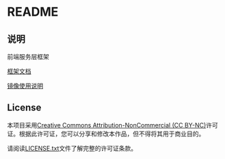 # README

## 说明

前端服务层框架

[框架文档](https://code.aliyun.com/marmot-cn/docs)

[镜像使用说明](https://code.aliyun.com/qxy-cloud/docs/blob/master/qxy/qxy-ops/%E5%AE%B9%E5%99%A8%E9%95%9C%E5%83%8F%E7%89%88%E6%9C%AC%E8%AF%B4%E6%98%8E.md)

## License

本项目采用[Creative Commons Attribution-NonCommercial (CC BY-NC)](LICENSE.txt)许可证。根据此许可证，您可以分享和修改本作品，但不得将其用于商业目的。

请阅读[LICENSE.txt](LICENSE.txt)文件了解完整的许可证条款。